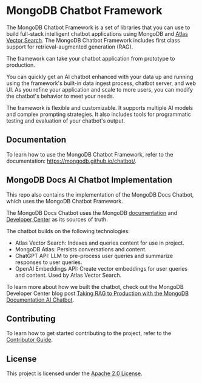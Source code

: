 # MongoDB Chatbot Framework

The MongoDB Chatbot Framework is a set of libraries that you can use to build
full-stack intelligent chatbot applications using MongoDB and [Atlas Vector Search](https://www.mongodb.com/docs/atlas/atlas-vector-search/vector-search-overview/).
The MongoDB Chatbot Framework includes first class support for
retrieval-augmented generation (RAG).

The framework can take your chatbot application from prototype to production.

You can quickly get an AI chatbot enhanced with your data up and running using
the framework's built-in data ingest process, chatbot server, and web UI. As you
refine your application and scale to more users, you can modify the chatbot's
behavior to meet your needs.

The framework is flexible and customizable. It supports multiple AI models and
complex prompting strategies. It also includes tools for programmatic testing
and evaluation of your chatbot's output.

## Documentation

To learn how to use the MongoDB Chatbot Framework, refer to the documentation:
<https://mongodb.github.io/chatbot/>.

## MongoDB Docs AI Chatbot Implementation

This repo also contains the implementation of the MongoDB Docs Chatbot,
which uses the MongoDB Chatbot Framework.

The MongoDB Docs Chatbot uses the MongoDB [documentation](https://www.mongodb.com/docs/) and [Developer Center](https://www.mongodb.com/developer/) as its sources of truth.

The chatbot builds on the following technologies:

- Atlas Vector Search: Indexes and queries content for use in project.
- MongoDB Atlas: Persists conversations and content.
- ChatGPT API: LLM to pre-process user queries and summarize responses to user queries.
- OpenAI Embeddings API: Create vector embeddings for user queries and content. Used by Atlas Vector Search.

To learn more about how we built the chatbot, check out the MongoDB Developer Center blog post
[Taking RAG to Production with the MongoDB Documentation AI Chatbot](https://www.mongodb.com/developer/products/atlas/taking-rag-to-production-documentation-ai-chatbot/).

## Contributing

To learn how to get started contributing to the project, refer to the [Contributor Guide](./CONTRIBUTING.md).

## License

This project is licensed under the [Apache 2.0 License](LICENSE).

